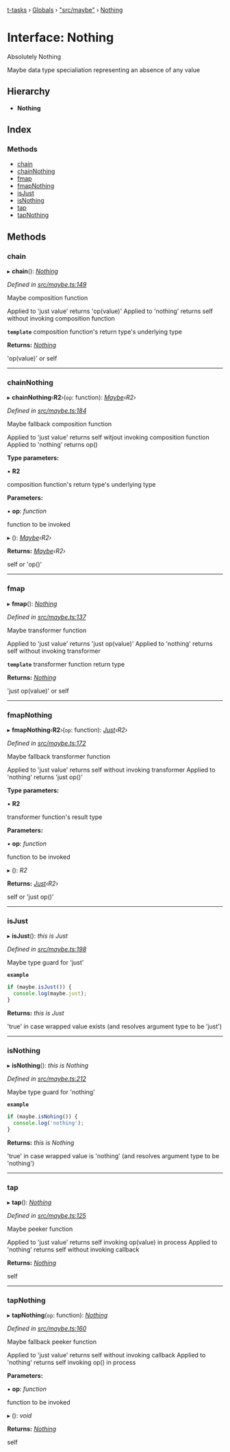 [t-tasks](../README.md) › [Globals](../globals.md) › ["src/maybe"](../modules/_src_maybe_.md) › [Nothing](_src_maybe_.nothing.md)

# Interface: Nothing

Absolutely Nothing

Maybe data type specialiation representing an absence of any value

## Hierarchy

* **Nothing**

## Index

### Methods

* [chain](_src_maybe_.nothing.md#chain)
* [chainNothing](_src_maybe_.nothing.md#chainnothing)
* [fmap](_src_maybe_.nothing.md#fmap)
* [fmapNothing](_src_maybe_.nothing.md#fmapnothing)
* [isJust](_src_maybe_.nothing.md#isjust)
* [isNothing](_src_maybe_.nothing.md#isnothing)
* [tap](_src_maybe_.nothing.md#tap)
* [tapNothing](_src_maybe_.nothing.md#tapnothing)

## Methods

###  chain

▸ **chain**(): *[Nothing](_src_maybe_.nothing.md)*

*Defined in [src/maybe.ts:149](https://github.com/lammonaaf/t-tasks/blob/3fc1177/src/maybe.ts#L149)*

Maybe composition function

Applied to 'just value' returns 'op(value)'
Applied to 'nothing' returns self without invoking composition function

**`template`** composition function's return type's underlying type

**Returns:** *[Nothing](_src_maybe_.nothing.md)*

'op(value)' or self

___

###  chainNothing

▸ **chainNothing**‹**R2**›(`op`: function): *[Maybe](../modules/_src_maybe_.md#maybe)‹R2›*

*Defined in [src/maybe.ts:184](https://github.com/lammonaaf/t-tasks/blob/3fc1177/src/maybe.ts#L184)*

Maybe fallback composition function

Applied to 'just value' returns self witjout invoking composition function
Applied to 'nothing' returns op()

**Type parameters:**

▪ **R2**

composition function's return type's underlying type

**Parameters:**

▪ **op**: *function*

function to be invoked

▸ (): *[Maybe](../modules/_src_maybe_.md#maybe)‹R2›*

**Returns:** *[Maybe](../modules/_src_maybe_.md#maybe)‹R2›*

self or 'op()'

___

###  fmap

▸ **fmap**(): *[Nothing](_src_maybe_.nothing.md)*

*Defined in [src/maybe.ts:137](https://github.com/lammonaaf/t-tasks/blob/3fc1177/src/maybe.ts#L137)*

Maybe transformer function

Applied to 'just value' returns 'just op(value)'
Applied to 'nothing' returns self without invoking transformer

**`template`** transformer function return type

**Returns:** *[Nothing](_src_maybe_.nothing.md)*

'just op(value)' or self

___

###  fmapNothing

▸ **fmapNothing**‹**R2**›(`op`: function): *[Just](_src_maybe_.just.md)‹R2›*

*Defined in [src/maybe.ts:172](https://github.com/lammonaaf/t-tasks/blob/3fc1177/src/maybe.ts#L172)*

Maybe fallback transformer function

Applied to 'just value' returns self without invoking transformer
Applied to 'nothing' returns 'just op()'

**Type parameters:**

▪ **R2**

transformer function's result type

**Parameters:**

▪ **op**: *function*

function to be invoked

▸ (): *R2*

**Returns:** *[Just](_src_maybe_.just.md)‹R2›*

self or 'just op()'

___

###  isJust

▸ **isJust**(): *this is Just<never>*

*Defined in [src/maybe.ts:198](https://github.com/lammonaaf/t-tasks/blob/3fc1177/src/maybe.ts#L198)*

Maybe type guard for 'just'

**`example`** 
```typescript
if (maybe.isJust()) {
  console.log(maybe.just);
}
```

**Returns:** *this is Just<never>*

'true' in case wrapped value exists (and resolves argument type to be 'just')

___

###  isNothing

▸ **isNothing**(): *this is Nothing*

*Defined in [src/maybe.ts:212](https://github.com/lammonaaf/t-tasks/blob/3fc1177/src/maybe.ts#L212)*

Maybe type guard for 'nothing'

**`example`** 
```typescript
if (maybe.isNohing()) {
  console.log('nothing');
}
```

**Returns:** *this is Nothing*

'true' in case wrapped value is 'nothing' (and resolves argument type to be 'nothing')

___

###  tap

▸ **tap**(): *[Nothing](_src_maybe_.nothing.md)*

*Defined in [src/maybe.ts:125](https://github.com/lammonaaf/t-tasks/blob/3fc1177/src/maybe.ts#L125)*

Maybe peeker function

Applied to 'just value' returns self invoking op(value) in process
Applied to 'nothing' returns self without invoking callback

**Returns:** *[Nothing](_src_maybe_.nothing.md)*

self

___

###  tapNothing

▸ **tapNothing**(`op`: function): *[Nothing](_src_maybe_.nothing.md)*

*Defined in [src/maybe.ts:160](https://github.com/lammonaaf/t-tasks/blob/3fc1177/src/maybe.ts#L160)*

Maybe fallback peeker function

Applied to 'just value' returns self without invoking callback
Applied to 'nothing' returns self invoking op() in process

**Parameters:**

▪ **op**: *function*

function to be invoked

▸ (): *void*

**Returns:** *[Nothing](_src_maybe_.nothing.md)*

self
